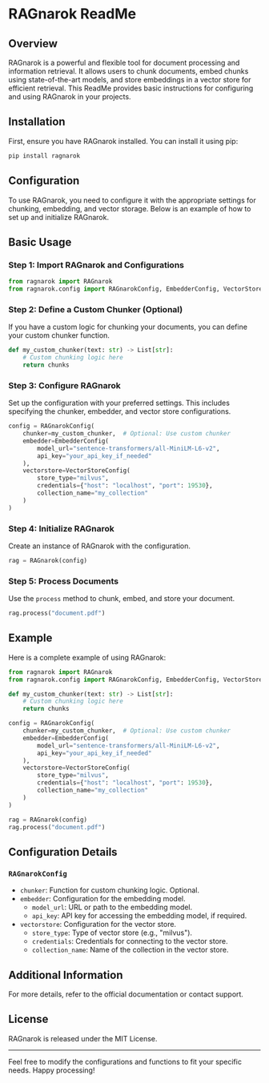 # RAGnarok ReadMe

## Overview
RAGnarok is a powerful and flexible tool for document processing and information retrieval. It allows users to chunk documents, embed chunks using state-of-the-art models, and store embeddings in a vector store for efficient retrieval. This ReadMe provides basic instructions for configuring and using RAGnarok in your projects.

## Installation
First, ensure you have RAGnarok installed. You can install it using pip:

```bash
pip install ragnarok
```

## Configuration
To use RAGnarok, you need to configure it with the appropriate settings for chunking, embedding, and vector storage. Below is an example of how to set up and initialize RAGnarok.

## Basic Usage

### Step 1: Import RAGnarok and Configurations

```python
from ragnarok import RAGnarok
from ragnarok.config import RAGnarokConfig, EmbedderConfig, VectorStoreConfig
```

### Step 2: Define a Custom Chunker (Optional)
If you have a custom logic for chunking your documents, you can define your custom chunker function.

```python
def my_custom_chunker(text: str) -> List[str]:
    # Custom chunking logic here
    return chunks
```

### Step 3: Configure RAGnarok
Set up the configuration with your preferred settings. This includes specifying the chunker, embedder, and vector store configurations.

```python
config = RAGnarokConfig(
    chunker=my_custom_chunker,  # Optional: Use custom chunker
    embedder=EmbedderConfig(
        model_url="sentence-transformers/all-MiniLM-L6-v2",
        api_key="your_api_key_if_needed"
    ),
    vectorstore=VectorStoreConfig(
        store_type="milvus",
        credentials={"host": "localhost", "port": 19530},
        collection_name="my_collection"
    )
)
```

### Step 4: Initialize RAGnarok
Create an instance of RAGnarok with the configuration.

```python
rag = RAGnarok(config)
```

### Step 5: Process Documents
Use the `process` method to chunk, embed, and store your document.

```python
rag.process("document.pdf")
```

## Example
Here is a complete example of using RAGnarok:

```python
from ragnarok import RAGnarok
from ragnarok.config import RAGnarokConfig, EmbedderConfig, VectorStoreConfig

def my_custom_chunker(text: str) -> List[str]:
    # Custom chunking logic here
    return chunks

config = RAGnarokConfig(
    chunker=my_custom_chunker,  # Optional: Use custom chunker
    embedder=EmbedderConfig(
        model_url="sentence-transformers/all-MiniLM-L6-v2",
        api_key="your_api_key_if_needed"
    ),
    vectorstore=VectorStoreConfig(
        store_type="milvus",
        credentials={"host": "localhost", "port": 19530},
        collection_name="my_collection"
    )
)

rag = RAGnarok(config)
rag.process("document.pdf")
```

## Configuration Details

### `RAGnarokConfig`
- `chunker`: Function for custom chunking logic. Optional.
- `embedder`: Configuration for the embedding model.
  - `model_url`: URL or path to the embedding model.
  - `api_key`: API key for accessing the embedding model, if required.
- `vectorstore`: Configuration for the vector store.
  - `store_type`: Type of vector store (e.g., "milvus").
  - `credentials`: Credentials for connecting to the vector store.
  - `collection_name`: Name of the collection in the vector store.

## Additional Information
For more details, refer to the official documentation or contact support.

## License
RAGnarok is released under the MIT License.

---

Feel free to modify the configurations and functions to fit your specific needs. Happy processing!
